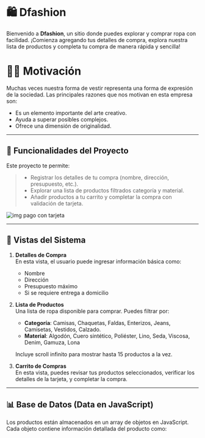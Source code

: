 # 🛍️ Dfashion

Bienvenido a **Dfashion**, un sitio donde puedes explorar y comprar ropa con facilidad. ¡Comienza agregando tus detalles de compra, explora nuestra lista de productos y completa tu compra de manera rápida y sencilla!

# 💇‍♀️ Motivación
Muchas veces nuestra forma de vestir representa una forma de expresión de la sociedad. Las principales razones que nos motivan en esta empresa son:
- Es un elemento importante del arte creativo.
- Ayuda a superar posibles complejos.
- Ofrece una dimensión de originalidad.

---

## 🎯 Funcionalidades del Proyecto
Este proyecto te permite:

>- Registrar los detalles de tu compra (nombre, dirección, presupuesto, etc.).
>- Explorar una lista de productos filtrados categoría y material.
>- Añadir productos a tu carrito y completar la compra con validación de tarjeta.

![img pago con tarjeta](https://www.iniseg.es/blog/ciberseguridad/wp-content/uploads/2020/08/BLOG-INISEG-nuevo-formato-8-820x410.jpg)

---

## 🌟 Vistas del Sistema

1. **Detalles de Compra**  
   En esta vista, el usuario puede ingresar información básica como:
   - Nombre
   - Dirección
   - Presupuesto máximo
   - Si se requiere entrega a domicilio

2. **Lista de Productos**  
   Una lista de ropa disponible para comprar. Puedes filtrar por:
   - **Categoría**: Camisas, Chaquetas, Faldas, Enterizos, Jeans, Camisetas, Vestidos, Calzado.
   - **Material**: Algodón, Cuero sintético, Poliéster, Lino, Seda, Viscosa, Denim, Gamuza, Lona

   Incluye scroll infinito para mostrar hasta 15 productos a la vez.

3. **Carrito de Compras**  
   En esta vista, puedes revisar tus productos seleccionados, verificar los detalles de la tarjeta, y completar la compra.

---

## 📊 Base de Datos (Data en JavaScript)

Los productos están almacenados en un array de objetos en JavaScript. Cada objeto contiene información detallada del producto como:
